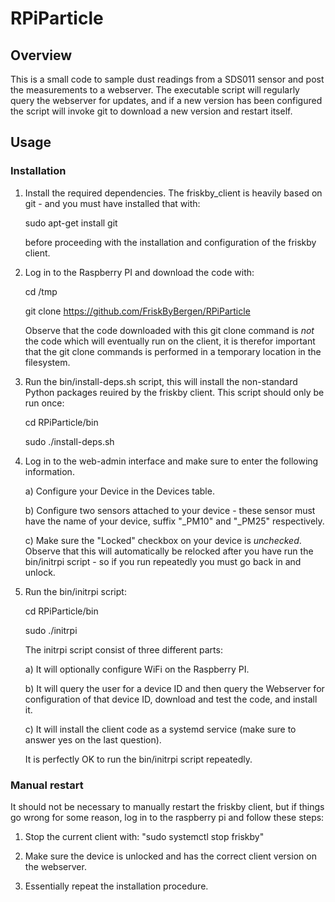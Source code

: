 # RPiParticle

## Overview

This is a small code to sample dust readings from a SDS011 sensor and
post the measurements to a webserver. The executable script will
regularly query the webserver for updates, and if a new version has
been configured the script will invoke git to download a new version
and restart itself.

## Usage

### Installation

1. Install the required dependencies. The friskby_client is heavily
   based on git - and you must have installed that with:

      sudo apt-get install git

   before proceeding with the installation and configuration of the
   friskby client.


2. Log in to the Raspberry PI and download the code with:

     cd /tmp
     
     git clone https://github.com/FriskByBergen/RPiParticle

   Observe that the code downloaded with this git clone command is
   *not* the code which will eventually run on the client, it is
   therefor important that the git clone commands is performed in a
   temporary location in the filesystem.


3. Run the bin/install-deps.sh script, this will install the
   non-standard Python packages reuired by the friskby client. This
   script should only be run once:

     cd RPiParticle/bin

     sudo ./install-deps.sh


4. Log in to the web-admin interface and make sure to enter the
   following information.

   a) Configure your Device in the Devices table.

   b) Configure two sensors attached to your device - these sensor
      must have the name of your device, suffix "_PM10" and "_PM25"
      respectively.

   c) Make sure the "Locked" checkbox on your device is
      *unchecked*. Observe that this will automatically be relocked after
      you have run the bin/initrpi script - so if you run repeatedly you
      must go back in and unlock.



4. Run the bin/initrpi script:

     cd RPiParticle/bin
     
     sudo ./initrpi

    The initrpi script consist of three different parts:

      a) It will optionally configure WiFi on the Raspberry PI.

      b) It will query the user for a device ID and then query the
         Webserver for configuration of that device ID, download and
         test the code, and install it.

      c) It will install the client code as a systemd service (make
         sure to answer yes on the last question).
 
    It is perfectly OK to run the bin/initrpi script repeatedly.
     

### Manual restart

It should not be necessary to manually restart the friskby client, but
if things go wrong for some reason, log in to the raspberry pi and
follow these steps:

1. Stop the current client with: "sudo systemctl stop friskby"

2. Make sure the device is unlocked and has the correct client version
   on the webserver.

3. Essentially repeat the installation procedure.





